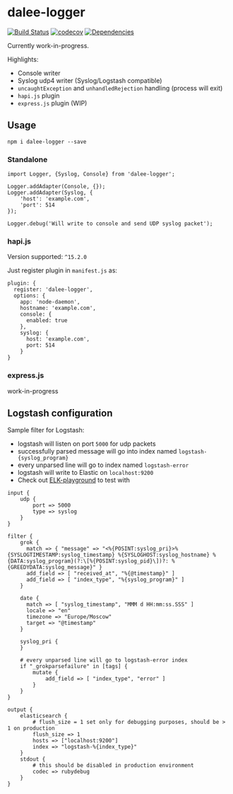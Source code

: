 # dalee-logger

[![Build Status](https://travis-ci.org/Dalee/node-logger.svg?branch=master)](https://travis-ci.org/Dalee/node-logger)
[![codecov](https://codecov.io/gh/Dalee/node-logger/branch/master/graph/badge.svg)](https://codecov.io/gh/Dalee/node-logger)
[![Dependencies](https://david-dm.org/Dalee/node-logger.svg)](https://david-dm.org/)


Currently work-in-progress.

Highlights:

* Console writer
* Syslog udp4 writer (Syslog/Logstash compatible)
* `uncaughtException` and `unhandledRejection` handling (process will exit)
* `hapi.js` plugin
* `express.js` plugin (WIP)

## Usage

`npm i dalee-logger --save`

### Standalone

```
import Logger, {Syslog, Console} from 'dalee-logger';

Logger.addAdapter(Console, {});
Logger.addAdapter(Syslog, {
    'host': 'example.com',
    'port': 514
});

Logger.debug('Will write to console and send UDP syslog packet');
```

### hapi.js

Version supported: `^15.2.0`

Just register plugin in `manifest.js` as:
```
plugin: {
  register: 'dalee-logger',
  options: {
    app: 'node-daemon',
    hostname: 'example.com',
    console: {
      enabled: true
    },
    syslog: {
      host: 'example.com',
      port: 514
    }
}
```

### express.js

work-in-progress


## Logstash configuration

Sample filter for Logstash:

 * logstash will listen on port `5000` for udp packets
 * successfully parsed message will go into index named `logstash-{syslog_program}`
 * every unparsed line will go to index named `logstash-error`
 * logstash will write to Elastic on `localhost:9200`
 * Check out [ELK-playground](https://github.com/Dalee/elk-playground) to test with

```
input {
    udp {
        port => 5000
        type => syslog
    }
}

filter {
    grok {
      match => { "message" => "<%{POSINT:syslog_pri}>%{SYSLOGTIMESTAMP:syslog_timestamp} %{SYSLOGHOST:syslog_hostname} %{DATA:syslog_program}(?:\[%{POSINT:syslog_pid}\])?: %{GREEDYDATA:syslog_message}" }
      add_field => [ "received_at", "%{@timestamp}" ]
      add_field => [ "index_type", "%{syslog_program}" ]
    }

    date {
      match => [ "syslog_timestamp", "MMM d HH:mm:ss.SSS" ]
      locale => "en"
      timezone => "Europe/Moscow"
      target => "@timestamp"
    }

    syslog_pri {
    }

    # every unparsed line will go to logstash-error index
    if "_grokparsefailure" in [tags] {
        mutate {
            add_field => [ "index_type", "error" ]
        }
    }
}

output {
    elasticsearch {
        # flush_size = 1 set only for debugging purposes, should be > 1 on production
        flush_size => 1
        hosts => ["localhost:9200"]
        index => "logstash-%{index_type}"
    }
    stdout {
        # this should be disabled in production environment
        codec => rubydebug
    }
}
```

